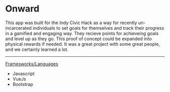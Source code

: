 # Onward

This app was built for the Indy Civic Hack as a way for recently un-incarcerated individuals to set goals for themselves and track their progress in a gamified and engaging way. They recieve points for achieveing goals and level up as they go. This proof of concept could be expanded into physical rewards if needed. It was a great project with some great people, and we certainly learned a lot.

---
<ins>Framesworks/Languages</ins>
<ul>
  <li>Javascript</li>
  <li>VueJs</li>
  <li>Bootstrap</li>
</ul>
